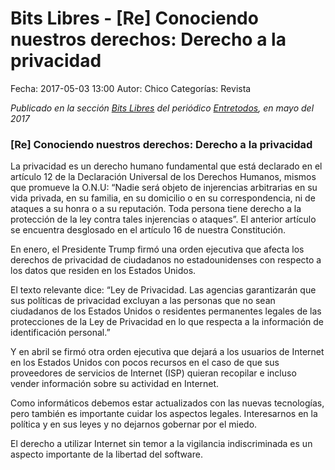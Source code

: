 Bits Libres - [Re] Conociendo nuestros derechos: Derecho a la privacidad
==================================

Fecha: 2017-05-03 13:00
Autor: Chico
Categorías: Revista

_Publicado en la sección [Bits Libres](http://www.gulag.org.mx/revista/2016-05-10-Bits-Libres.html) del periódico [Entretodos](http://periodicoentretodos.com/), en mayo del 2017_

<!-- break -->

### [Re] Conociendo nuestros derechos: Derecho a la privacidad

La privacidad es un derecho humano fundamental que está declarado en el artículo 12 de la Declaración Universal de los Derechos Humanos, mismos que promueve la O.N.U: “Nadie será objeto de injerencias arbitrarias en su vida privada, en su familia, en su domicilio o en su correspondencia, ni de ataques a su honra o a su reputación. Toda persona tiene derecho a la protección de la ley contra tales injerencias o ataques”. El anterior artículo se encuentra desglosado en el artículo 16 de nuestra Constitución.

En enero, el Presidente Trump firmó una orden ejecutiva que afecta los derechos de privacidad de ciudadanos no estadounidenses con respecto a los datos que residen en los Estados Unidos.

El texto relevante dice: “Ley de Privacidad. Las agencias garantizarán que sus políticas de privacidad excluyan a las personas que no sean ciudadanos de los Estados Unidos o residentes permanentes legales de las protecciones de la Ley de Privacidad en lo que respecta a la información de identificación personal.”

Y en abril se firmó otra orden ejecutiva que dejará a los usuarios de Internet en los Estados Unidos con pocos recursos en el caso de que sus proveedores de servicios de Internet (ISP) quieran recopilar e incluso vender información sobre su actividad en Internet.

Como informáticos debemos estar actualizados con las nuevas tecnologías, pero también es importante cuidar los aspectos legales. Interesarnos en la política y en sus leyes y no dejarnos gobernar por el miedo.

El derecho a utilizar Internet sin temor a la vigilancia indiscriminada es un aspecto importante de la libertad del software.
